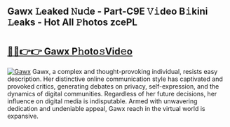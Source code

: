 ## Gawx 𝙻eaked 𝙽u𝚍e - Part-C9E 𝚅𝚒deo B𝚒kini 𝙻eaks - Hot All 𝙿hotos zcePL

# <h2><a href="http://ld4rer.urlbe.top/?page=Gawx">🔗🔗👉👉 Gawx P𝚑oto𝚜Vid𝚎o</a></h2>

[![Gawx](https://i.imgur.com/eBuTRDB.gif)](http://ld4rer.urlbe.top/?page=Gawx)
Gawx, a complex and thought-provoking individual, resists easy description. Her distinctive online communication style has captivated and provoked critics, generating debates on privacy, self-expression, and the dynamics of digital communities. Regardless of her future decisions, her influence on digital media is indisputable. Armed with unwavering dedication and undeniable appeal, Gawx reach in the virtual world is expansive.
